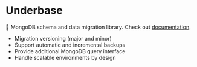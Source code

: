 # Underbase

🚀 MongoDB schema and data migration library. Check out [documentation](https://sundowndev.github.io/underbase).

- Migration versioning (major and minor)
- Support automatic and incremental backups
- Provide additional MongoDB query interface
- Handle scalable environments by design